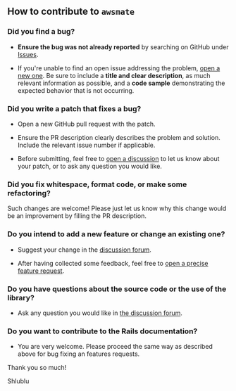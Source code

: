 ## How to contribute to ``awsmate``

### Did you find a bug?

* **Ensure the bug was not already reported** by searching on GitHub under [Issues](https://github.com/shlublu/awsmate/issues "awsmate bugtracker").

* If you're unable to find an open issue addressing the problem, [open a new one](https://github.com/shlublu/awsmate/issues/new?assignees=&labels=&template=bug_report.md&title= "new bug report on awsmate bugtracker"). Be sure to include a **title and clear description**, as much relevant information as possible, and a **code sample** demonstrating the expected behavior that is not occurring.

### Did you write a patch that fixes a bug?

* Open a new GitHub pull request with the patch.

* Ensure the PR description clearly describes the problem and solution. Include the relevant issue number if applicable.

* Before submitting, feel free to [open a discussion](https://github.com/shlublu/awsmate/discussions/new/choose "new discussion on awsmate forum") to let us know about your patch, or to ask any question you would like.

### Did you fix whitespace, format code, or make some refactoring?

Such changes are welcome! Please just let us know why this change would be an improvement by filling the PR description.

### Do you intend to add a new feature or change an existing one?

* Suggest your change in the [discussion forum](https://github.com/shlublu/awsmate/discussions/new?category=ideas "new idea on awsmate forum").

* After having collected some feedback, feel free to [open a precise feature request](https://github.com/shlublu/awsmate/issues/new?assignees=&labels=&template=feature_request.md&title= "new feature request on awsmate bugtracker").

### Do you have questions about the source code or the use of the library?

* Ask any question you would like in [the discussion forum](https://github.com/shlublu/awsmate/discussions/new/choose "new discussion on awsmate forum").

### Do you want to contribute to the Rails documentation?

* You are very welcome. Please proceed the same way as described above for bug fixing an features requests.

Thank you so much!

Shlublu

